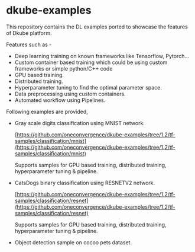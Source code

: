 # dkube-examples

This repository contains the DL examples ported to showcase the features of Dkube platform.

Features such as -

- Deep learning training on known frameworks like Tensorflow, Pytorch...
- Custom container based training which could be using custom frameworks or simple python/C++ code
- GPU based training.
- Distributed training.
- Hyperparameter tuning to find the optimal parameter space.
- Data preprocessing using custom containers.
- Automated workflow using Pipelines.

Following examples are provided,

- Gray scale digits classification using MNIST network.

  [https://github.com/oneconvergence/dkube-examples/tree/1.2/tf-samples/classification/mnist](https://github.com/oneconvergence/dkube-examples/tree/1.2/tf-samples/classification/mnist)

  Supports samples for GPU based training, distributed training, hyperparameter tuning & pipeline.

- CatsDogs binary classification using RESNETV2 network.

  [https://github.com/oneconvergence/dkube-examples/tree/1.2/tf-samples/classification/resnet](https://github.com/oneconvergence/dkube-examples/tree/1.2/tf-samples/classification/resnet)

  Supports samples for GPU based training, distributed training, hyperparameter tuning & pipeline.

- Object detection sample on cocoo pets dataset.


